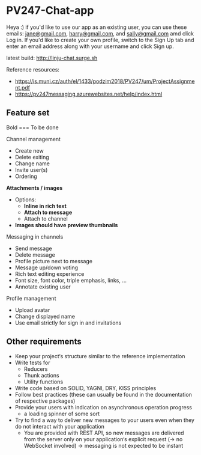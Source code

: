 # PV247-Chat-app

Heya :) if you'd like to use our app as an existing user, you can use these emails: jane@gmail.com, harry@gmail.com, and sally@gmail.com amd click Log in.
If you'd like to create your own profile, switch to the Sign Up tab and enter an email address along with your username and click Sign up.

latest build: http://linju-chat.surge.sh

Reference resources: 

* https://is.muni.cz/auth/el/1433/podzim2018/PV247/um/ProjectAssignment.pdf
* https://pv247messaging.azurewebsites.net/help/index.html


## Feature set

Bold === To be done

Channel management

* Create new
* Delete exiting
* Change name
* Invite user(s)
* Ordering

**Attachments / images**

* Options:
  * **Inline in rich text**
  * **Attach to message**
  * Attach to channel
* **Images should have preview thumbnails**

Messaging in channels

* Send message
* Delete message
* Profile picture next to message
* Message up/down voting
* Rich text editing experience
* Font size, font color, triple emphasis, links, …
* Annotate existing user

Profile management

* Upload avatar
* Change displayed name
* Use email strictly for sign in and invitations

## Other requirements

* Keep your project‘s structure similar to the reference implementation
* Write tests for
  * Reducers
  * Thunk actions
  * Utility functions
* Write code based on SOLID, YAGNI, DRY, KISS principles
* Follow best practices (these can usually be found in the documentation of respective packages)
* Provide your users with indication on asynchronous operation progress
  * a loading spinner of some sort
* Try to find a way to deliver new messages to your users even when they do not interact with your application
  * You are provided with REST API, so new messages are delivered from the server only on your application‘s explicit request (→ no WebSocket involved) → messaging is not expected to be instant

